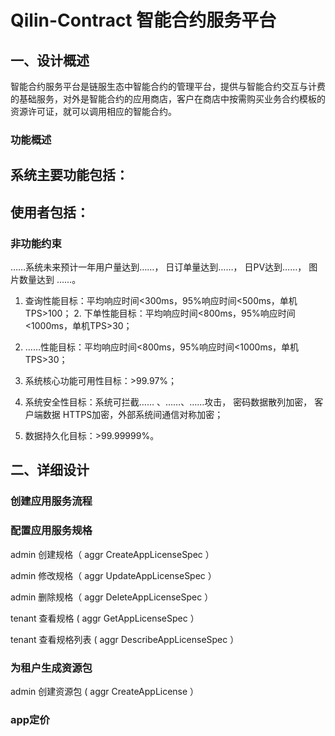 # Qilin-Contract 智能合约服务平台

## 一、设计概述

智能合约服务平台是链服生态中智能合约的管理平台，提供与智能合约交互与计费的基础服务，对外是智能合约的应用商店，客户在商店中按需购买业务合约模板的资源许可证，就可以调用相应的智能合约。

### 功能概述
系统主要功能包括：
- 
使⽤者包括：
- 
### ⾮功能约束
……系统未来预计⼀年⽤户量达到……， ⽇订单量达到……， ⽇PV达到……， 图⽚数量达到 ……。
1. 查询性能⽬标：平均响应时间<300ms，95%响应时间<500ms，单机TPS>100； 2. 下单性能⽬标：平均响应时间<800ms，95%响应时间<1000ms，单机TPS>30；

3. ……性能⽬标：平均响应时间<800ms，95%响应时间<1000ms，单机TPS>30；

4. 系统核⼼功能可⽤性⽬标：>99.97%；

5. 系统安全性⽬标：系统可拦截…… 、……、……攻击， 密码数据散列加密， 客户端数据 HTTPS加密，外部系统间通信对称加密；

6. 数据持久化⽬标：>99.99999%。

## 二、详细设计

### 创建应用服务流程

### 配置应用服务规格
admin 创建规格（ aggr CreateAppLicenseSpec ）

admin 修改规格（ aggr UpdateAppLicenseSpec ）

admin 删除规格（ aggr DeleteAppLicenseSpec ）

tenant 查看规格 ( aggr GetAppLicenseSpec ）

tenant 查看规格列表 ( aggr DescribeAppLicenseSpec ）

### 为租户生成资源包
admin 创建资源包 ( aggr CreateAppLicense ）

### app定价







